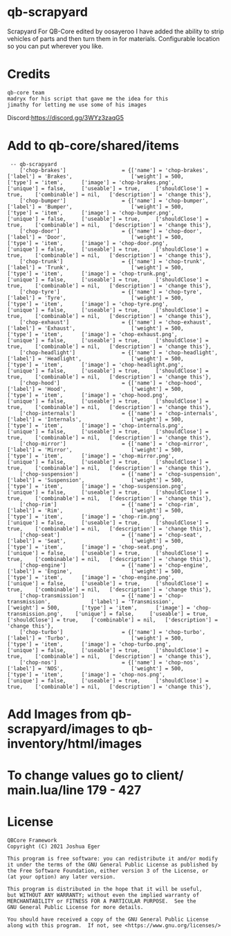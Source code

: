 # qb-scrapyard
Scrapyard For QB-Core edited by oosayeroo
I have added the ability to strip vehicles of parts and then turn them in for materials. Configurable location so you can put wherever you like.

# Credits
```
qb-core team
madryx for his script that gave me the idea for this
jimathy for letting me use some of his images

```

Discord:https://discord.gg/3WYz3zaqG5

# Add to qb-core/shared/items
```
 -- qb-scrapyard
	['chop-brakes'] 			 	 = {['name'] = 'chop-brakes', 			  		['label'] = 'Brakes', 			    	['weight'] = 500, 		['type'] = 'item', 		['image'] = 'chop-brakes.png', 			['unique'] = false, 	['useable'] = true, 	['shouldClose'] = true,    ['combinable'] = nil,   ['description'] = 'change this'},
	['chop-bumper'] 			 	 = {['name'] = 'chop-bumper', 			  		['label'] = 'Bumper', 			    	['weight'] = 500, 		['type'] = 'item', 		['image'] = 'chop-bumper.png', 			['unique'] = false, 	['useable'] = true, 	['shouldClose'] = true,    ['combinable'] = nil,   ['description'] = 'change this'},
	['chop-door'] 			     	 = {['name'] = 'chop-door', 			  		['label'] = 'Door', 			    	['weight'] = 500, 		['type'] = 'item', 		['image'] = 'chop-door.png', 			['unique'] = false, 	['useable'] = true, 	['shouldClose'] = true,    ['combinable'] = nil,   ['description'] = 'change this'},
	['chop-trunk'] 			    	 = {['name'] = 'chop-trunk', 			  		['label'] = 'Trunk', 			    	['weight'] = 500, 		['type'] = 'item', 		['image'] = 'chop-trunk.png', 			['unique'] = false, 	['useable'] = true, 	['shouldClose'] = true,    ['combinable'] = nil,   ['description'] = 'change this'},
	['chop-tyre'] 			    	 = {['name'] = 'chop-tyre', 			  		['label'] = 'Tyre', 			    	['weight'] = 500, 		['type'] = 'item', 		['image'] = 'chop-tyre.png', 			['unique'] = false, 	['useable'] = true, 	['shouldClose'] = true,    ['combinable'] = nil,   ['description'] = 'change this'},
	['chop-exhaust'] 		   	 	 = {['name'] = 'chop-exhaust', 			  		['label'] = 'Exhaust', 			    	['weight'] = 500, 		['type'] = 'item', 		['image'] = 'chop-exhaust.png', 		['unique'] = false, 	['useable'] = true, 	['shouldClose'] = true,    ['combinable'] = nil,   ['description'] = 'change this'},
	['chop-headlight'] 			 	 = {['name'] = 'chop-headlight', 			  	['label'] = 'Headlight', 			   	['weight'] = 500, 		['type'] = 'item', 		['image'] = 'chop-headlight.png', 		['unique'] = false, 	['useable'] = true, 	['shouldClose'] = true,    ['combinable'] = nil,   ['description'] = 'change this'},
	['chop-hood'] 			    	 = {['name'] = 'chop-hood', 			  		['label'] = 'Hood', 			    	['weight'] = 500, 		['type'] = 'item', 		['image'] = 'chop-hood.png', 			['unique'] = false, 	['useable'] = true, 	['shouldClose'] = true,    ['combinable'] = nil,   ['description'] = 'change this'},
	['chop-internals'] 			 	 = {['name'] = 'chop-internals', 			  	['label'] = 'Internals', 			   	['weight'] = 500, 		['type'] = 'item', 		['image'] = 'chop-internals.png', 		['unique'] = false, 	['useable'] = true, 	['shouldClose'] = true,    ['combinable'] = nil,   ['description'] = 'change this'},
	['chop-mirror'] 			 	 = {['name'] = 'chop-mirror', 			  		['label'] = 'Mirror', 			    	['weight'] = 500, 		['type'] = 'item', 		['image'] = 'chop-mirror.png', 			['unique'] = false, 	['useable'] = true, 	['shouldClose'] = true,    ['combinable'] = nil,   ['description'] = 'change this'},
	['chop-suspension'] 		 	 = {['name'] = 'chop-suspension', 			  	['label'] = 'Suspension', 			   	['weight'] = 500, 		['type'] = 'item', 		['image'] = 'chop-suspension.png', 		['unique'] = false, 	['useable'] = true, 	['shouldClose'] = true,    ['combinable'] = nil,   ['description'] = 'change this'},
	['chop-rim'] 			     	 = {['name'] = 'chop-rim', 			     		['label'] = 'Rim', 			        	['weight'] = 500, 		['type'] = 'item', 		['image'] = 'chop-rim.png', 			['unique'] = false, 	['useable'] = true, 	['shouldClose'] = true,    ['combinable'] = nil,   ['description'] = 'change this'},
	['chop-seat'] 			    	 = {['name'] = 'chop-seat', 			  		['label'] = 'Seat', 			    	['weight'] = 500, 		['type'] = 'item', 		['image'] = 'chop-seat.png', 			['unique'] = false, 	['useable'] = true, 	['shouldClose'] = true,    ['combinable'] = nil,   ['description'] = 'change this'},
	['chop-engine'] 			 	 = {['name'] = 'chop-engine', 			  		['label'] = 'Engine', 			    	['weight'] = 500, 		['type'] = 'item', 		['image'] = 'chop-engine.png', 			['unique'] = false, 	['useable'] = true, 	['shouldClose'] = true,    ['combinable'] = nil,   ['description'] = 'change this'},
	['chop-transmission'] 	    	 = {['name'] = 'chop-transmission', 	 		['label'] = 'Transmission', 	    	['weight'] = 500, 		['type'] = 'item', 		['image'] = 'chop-transmission.png', 	['unique'] = false, 	['useable'] = true, 	['shouldClose'] = true,    ['combinable'] = nil,   ['description'] = 'change this'},
	['chop-turbo'] 			     	 = {['name'] = 'chop-turbo', 		 	  		['label'] = 'Turbo', 			    	['weight'] = 500, 		['type'] = 'item', 		['image'] = 'chop-turbo.png', 			['unique'] = false, 	['useable'] = true, 	['shouldClose'] = true,    ['combinable'] = nil,   ['description'] = 'change this'},
	['chop-nos'] 			     	 = {['name'] = 'chop-nos', 			     		['label'] = 'NOS', 		    	    	['weight'] = 500, 		['type'] = 'item', 		['image'] = 'chop-nos.png', 			['unique'] = false, 	['useable'] = true, 	['shouldClose'] = true,    ['combinable'] = nil,   ['description'] = 'change this'},
 ```

# Add Images from qb-scrapyard/images to qb-inventory/html/images

# To change values go to client/ main.lua/line 179 - 427

# License

    QBCore Framework
    Copyright (C) 2021 Joshua Eger

    This program is free software: you can redistribute it and/or modify
    it under the terms of the GNU General Public License as published by
    the Free Software Foundation, either version 3 of the License, or
    (at your option) any later version.

    This program is distributed in the hope that it will be useful,
    but WITHOUT ANY WARRANTY; without even the implied warranty of
    MERCHANTABILITY or FITNESS FOR A PARTICULAR PURPOSE.  See the
    GNU General Public License for more details.

    You should have received a copy of the GNU General Public License
    along with this program.  If not, see <https://www.gnu.org/licenses/>

